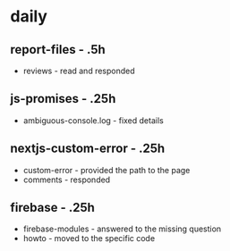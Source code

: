 # daily

## report-files - .5h
* reviews - read and responded 

## js-promises - .25h
* ambiguous-console.log - fixed details

## nextjs-custom-error - .25h
* custom-error - provided the path to the page
* comments - responded

## firebase - .25h
* firebase-modules - answered to the missing question
* howto - moved to the specific code